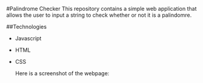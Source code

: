 #Palindrome Checker
This repository contains a simple web application that allows the user to input a string to check whether or not it is a palindomre. 

##Technologies
* Javascript
* HTML
* CSS

  Here is a screenshot of the webpage:
  
